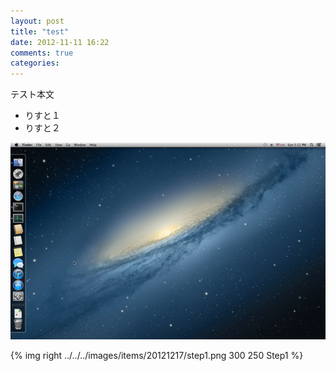 ```yaml
---
layout: post
title: "test"
date: 2012-11-11 16:22
comments: true
categories: 
---
```

テスト本文

* りすと１
* りすと２

![Alt マウンテン獅子](/images/items/mountain-lion.png)

{% img right ../../../images/items/20121217/step1.png 300 250 Step1 %}